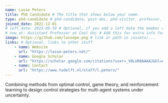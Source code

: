 ```yaml
---
name: Lasse Peters
title: PhD Candidate # The title that shows below your name.
type: phd-candidate # phd-candidate, post-doc, phd-visitor, professor, engineer. These are used for filtering and grouping people.
joined_date: 2021-12-01
# left_date: 2023-09-30 # Optional, if you add a left date the member will be moved to the past members section
# now_at: Assistant Professor at Cool Uni # Add this for extra info for past members
image: https://github.com/lassepe.png # link or path in /assets/...
links: # Optional, links to other stuff
    - name: Website
      url: "https://lasse-peters.net/"
    - name: Google Scholar
      url: "https://scholar.google.com/citations?user=_V0LUR8AAAAJ&hl=en&oi=ao"
    - name: Contact
      url: "https://www.tudelft.nl/staff/l.peters/"
---
```


<!-- Here add your interests or small paragraph. Keep it brief -->
Combining methods from optimal control, game theory, and reinforcement learning to design control strategies for multi-agent systems under uncertainty. 